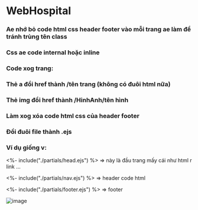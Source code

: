 # WebHospital
### Ae nhớ bỏ code html css header footer vào mỗi trang ae làm để tránh trùng tên class
### Css ae code internal hoặc inline 
### Code xog trang: 
### Thẻ a đổi href thành /tên trang  (không có đuôi html nữa)
###  Thẻ img đổi href thành /HinhAnh/tên hình 
###  Làm xog xóa code html css của header footer 
### Đổi đuôi file thành .ejs 
###  Ví dụ giống v:

 <%- include("./partials/head.ejs") %> => này là đầu trang mấy cái như html r link ...
<style>
   code css 
</style>
</head>
<body>
   <%- include("./partials/nav.ejs") %> => header
   code html 

<%- include("./partials/footer.ejs") %> => footer

<script>
    code javascript
</script>
</body>
</html> 

![image](https://user-images.githubusercontent.com/86466679/146379404-5405735c-7b15-4fab-94ff-b59afc984d9a.png)

